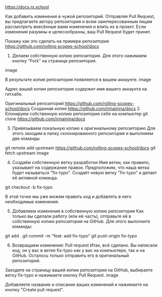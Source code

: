 https://docs.rs.school

Как добавить изменения в чужой репозиторий.
Отправляя Pull Request, вы предлагаете автору репозитория и всем заинтересованным лицам рассмотреть внесённые вами изменения и влить их в проект. Если изменения разумны и целесообразны, ваш Pull Request будет принят.

Покажу как это сделать на примере репозитория https://github.com/rolling-scopes-school/docs

1. Делаем собственную копию репозитория.
Для этого нажимаем кнопку "Fork" на странице репозитория.

image

В результате копия репозитория появляется в вашем аккаунте. image

Адрес вашей копии репозитория содержит имя вашего аккаунта на гитхабе.

Оригинальный репозиторий https://github.com/rolling-scopes-school/docs
Созданная копия https://github.com/irinainina/docs
2. Клонируем собственную копию репозитория себе на компьютер
git clone https://github.com/irinainina/docs

3. Привязываем локальную копию к оригинальному репозиторию
Для этого заходим в папку склонированного репозитория и выполняем две команды

git remote add upstream https://github.com/rolling-scopes-school/docs git fetch upstream image

4. Создаём собственную ветку разработки
Имя ветки, как правило, указывает на содержание правок. Предположим, что наша ветка будет называться "fix-typo". Создаёт новую ветку "fix-typo" и делает её активной команда.

git checkout -b fix-typo

В этой точке мы уже можем править код и добавлять в него необходимые изменения.

5. Добавляем изменения в собственную копию репозитория
Как только вы сделали работу (или её часть), отправьте её в собственную копию репозитория на GitHub. Для этого выполните команды:

git add . git commit -m "feat: add fix-typo" git push origin fix-typo

6. Возвращаем изменения: Pull request
Итак, всё сделано. Вы написали код, он у вас в ветке fix-typo как у вас на компьютере, так и на GitHub. Осталось только отправить его в оригинальный репозиторий.

Заходите на страницу вашей копии репозитория на GitHub, выбираете ветку fix-typo и нажимаете кнопку Pull Request. image

Добавляете название и описание ваших изменений и нажимаете на кнопку "Create pull request". 

